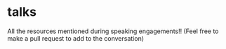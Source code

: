 # talks
All the resources mentioned during speaking engagements!! (Feel free to make a pull request to add to the conversation)
